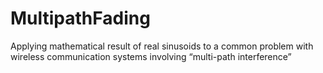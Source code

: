 # MultipathFading
Applying  mathematical  result of real sinusoids to a common problem with wireless communication systems involving “multi-path interference”
